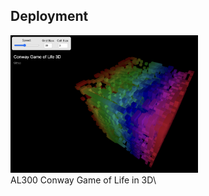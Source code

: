 ## Deployment
[<img src="resources/screenshot.png" width="300">](https://mastershin.github.io/learn-artificial-life-101/L200-SimpleEaters-3D/AL300-ConwayGameOfLife/)\
AL300 Conway Game of Life in 3D\

